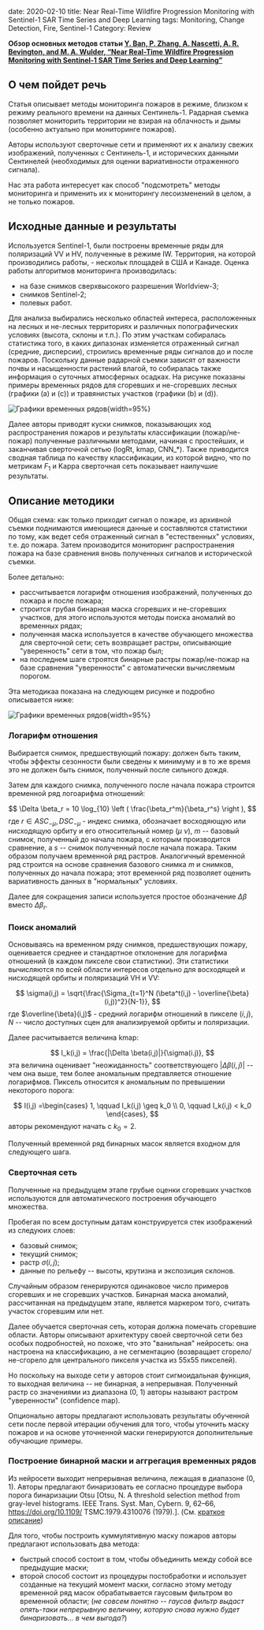 date: 2020-02-10
title: Near Real-Time Wildfire Progression Monitoring with Sentinel-1 SAR Time Series and Deep Learning
tags: Monitoring, Change Detection, Fire, Sentinel-1
Category: Review


**Обзор основных методов статьи 
[Y. Ban, P. Zhang, A. Nascetti, A. R. Bevington, and M. A. Wulder, “Near Real-Time Wildfire Progression Monitoring with Sentinel-1 SAR Time Series and Deep Learning”](https://www.nature.com/articles/s41598-019-56967-x.pdf)**

## О чем пойдет речь

Статья описывает методы мониторинга пожаров в режиме, близком к режиму реального времени на данных Сентинель-1. Радарная съемка позволяет
мониторить территории не взирая на облачность и дымы (особенно актуально при мониторинге пожаров).

Авторы используют сверточные сети и применяют их к анализу свежих изображений, полученных с Сентинель-1, и исторических данными Сентинелей (необходимых
для оценки вариативности отраженного сигнала).

Нас эта работа интересует как способ "подсмотреть" методы мониторинга и применить их к мониторингу лесоизменений в целом, а не только пожаров.

## Исходные данные и результаты

Используется Sentinel-1, были построены временные ряды для поляризаций VV и HV, полученные в режиме IW. Территория, на которой производились работы, -
нескольк площадей в США и Канаде. Оценка работы алгоритмов мониторинга производилась:

 * на базе снимков сверхвысокого разрешения Worldview-3;
 * снимков Sentinel-2;
 * полевых работ.


Для анализа выбирались несколько областей интереса, расположенных на лесных и не-лесных территориях и различных попографических условиях (высота, склоны и т.п.).
По этим участкам собиралась статистика того, в каких дипазонах изменяется отраженный сигнал (средние, дисперсии), строились временные ряды сигналов до и после пожаров.
Поскольку данные радарной съемки зависят от важности почвы и насыщенности растений влагой, то собиралась также информация о суточных атмосферных осадках. На рисунке показаны
примеры временных рядов для сгоревших и не-сгоревших лесных (графики (a) и (c)) и травянистых участков (графики (b) и (d)).

![Графики временных рядов](images/2020-02-07/Figure1-1.png "Графики временных рядов"){width=95%}


Далее авторы приводят куски снимков, показывающих ход распространения пожаров и результаты классификации (пожар/не-пожар) полученные различными методами, начиная с простейших, и
заканчивая сверточной сетью (logRt, kmap, CNN_*). Также приводится сводная таблица по качеству классификации, из которой видно, что по метрикам $F_1$ и Kappa сверточная сеть показывает наилучшие результаты.

## Описание методики

Общая схема: как только приходит сигнал о пожаре, из архивной съемки поднимаются имеющиеся данные и составляются статистики по тому,
как ведет себя отраженный сигнал в "естественных" условиях, т.е. до пожара. Затем производится мониторинг распространения пожара на базе
сравнения вновь полученных сигналов и исторической съемки.

Более детально:

 * рассчитывается логарифм отношения изображений, полученных до пожара и после пожара;
 * строится грубая бинарная маска сгоревших и не-сгоревших участков, для этого используются методы поиска аномалий во временных рядах;
 * полученная маска используется в качестве обучающего множества для сверточной сети; сеть возвращает растры, описывающие "уверенность" сети
 в том, что пожар был;
 * на последнем шаге строятся бинарные растры пожар/не-пожар на базе сравнения "уверенности" с автоматически вычисляемым порогом.

Эта методикаа показана на следующем рисунке и подробно описывается ниже:

![Графики временных рядов](images/2020-02-07/Figure2.png "Графики временных рядов"){width=95%}



### Логарифм отношения
Выбирается снимок, предшествующий пожару: должен быть таким, чтобы эффекты сезонности были сведены к минимуму и в то же время это не должен быть снимок, полученный после сильного дождя.

Затем для каждого снимка, полученного после начала пожара строится временной ряд логоарифма отношений:

$$
\Delta \beta_r = 10 \log_{10} \left ( \frac{\beta_r^m}{\beta_r^s} \right ),
$$
где $r\in ASC_{-\mu}, DSC_{-\mu}$ - индекс снимка, обозначает восходяющую или нисходящую орбиту и его относительный номер ($\mu$ $\nu$), $m$ -- базовый снимок,
полученный до начала пожара, с которым производится сравнение, а $s$ -- снимок полученный после начала пожара. Таким образом получаем временной ряд растров. Аналогичный временной
ряд строится на основе сравнения базового снимка $m$ и снимков, полученных до начала пожара; этот временной ряд позволяет оценить вариативность данных в "нормальных" условиях.

Далее для сокращения записи используется простое обозначение $\Delta \beta$ вместо $\Delta \beta_r$.


### Поиск аномалий
Основываясь на временном ряду снимков, предшествующих пожару, оценивается среднее и стандартное отклонение для логарифма отношений (в каждом пикселе свои статистики).
Эти статистики вычисляются по всей области интересов отдельно для восходящей и нисходящей орбиты и поляризаций VH и VV:

$$
\sigma(i,j)  = \sqrt{\frac{\Sigma_{t=1}^N (\beta^t(i,j) - \overline{\beta}(i,j))^2}{N-1}},
$$
где $\overline{\beta}(i,j)$ - средний логарифм отношений в пикселе $(i,j)$, $N$ -- число доступных сцен для анализируемой орбиты и поляризации.

Далее расчитывается величина kmap:

$$
I_k(i,j) = \frac{|\Delta \beta(i,j)|}{\sigma(i.j)},
$$
эта величина оценивает "неожиданность" соответствующего $|\Delta \beta(i,j)|$ -- чем она выше, тем более аномальным предтавляется отношение логарифмов.
Пиксель относится к аномальным по превышении некоторого порога:

$$
I(i,j) =\begin{cases} 1, \qquad I_k(i,j) \geq k_0 \\ 0, \qquad I_k(i,j) < k_0  \end{cases},
$$
авторы рекомендуют начать с $k_0 = 2$.

Полученный временной ряд бинарных масок является входном для следующего шага.

### Сверточная сеть

Полученные на предыдущем этапе грубые оценки сгоревших участков используются для автоматического построения обучающего множества.

Пробегая по всем доступным датам конструируется стек изображений из следуюих слоев:

* базовый снимок;
* текущий снимок;
* растр $\sigma(i,j)$;
* данные по рельефу -- высоты, крутизна и экспозиция склонов.

Случайным образом генерируются одинаковое число примеров сгоревших и не сгоревших участков. Бинарная маска аномалий, рассчитанная на предыдущем этапе,
является маркером того, считать участок сгоревшим или нет.

Далее обучается сверточная сеть, которая должна помечать сгоревшие области. Авторы описывают архитектуру своей сверточной сети без особых подробностей, но
похоже, что это "ванильная" нейросеть: она настроена на классификацию, а не сегментацию (возвращает сгорело/не-сгорело для центрального пикселя участка из 55х55 пикселей).

Но поскольку на выходе сети у авторов стоит сигмоидальная функция, то выходная величина -- не бинарная, а непрерывная. Полученный растр со значениями из диапазона (0, 1) авторы
называют растром "уверенности" (confidence map).

Опционально авторы предлагают использовать результаты обученной сети после первой итерации обучения для того, чтобы уточнить маску пожаров и на основе уточненной маски генерируются дополнительные обучающие примеры.


### Построение бинарной маски и аггрегация временных рядов
Из нейросети выходит непрерывная величина, лежащая в диапазоне (0, 1). Авторы предлагают бинаризовать ее согласно процедуре выбора порога бинаризации Otsu [Otsu, N. A threshold selection method from gray-level histograms. IEEE Trans. Syst. Man, Cybern. 9, 62–66, https://doi.org/10.1109/ TSMC.1979.4310076 (1979).]. (См. [краткое описание]({filename}/2020-02-2-Image-Binarization.md))

Для того, чтобы построить куммулятивную маску пожаров авторы предлагают использовать два метода:

* быстрый способ состоит в том, чтобы объединить между собой все предыдущие маски;
* второй способ состоит из процедуры постобработки и использует созданные на текущий момент маски, согласно этому методу
  временной ряд масок обрабатывается гаусовым фильтром во временной области; (*не совсем понятно -- гаусов фильтр выдаст опять-таки непрерывную величину, которую снова нужно будет бинаризовать... в чем выгода?*)



